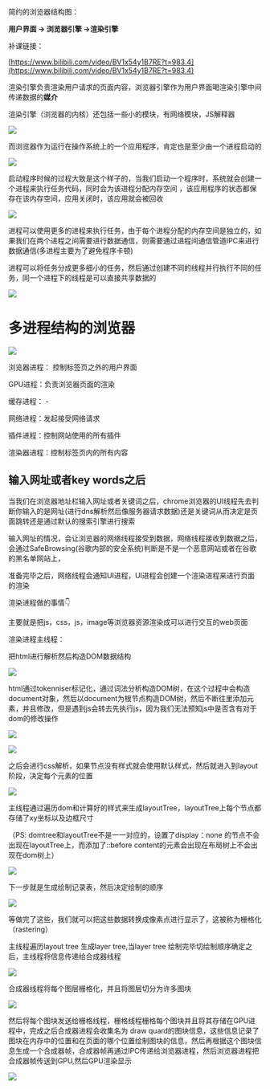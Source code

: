 简约的浏览器结构图：

**用户界面 → 浏览器引擎 →渲染引擎**

补课链接：

[https://www.bilibili.com/video/BV1x54y1B7RE?t=983.4](https://www.bilibili.com/video/BV1x54y1B7RE?t=983.4)

渲染引擎负责渲染用户请求的页面内容，浏览器引擎作为用户界面喝渲染引擎中间传递数据的**媒介**

渲染引擎（浏览器的内核）还包括一些小的模块，有网络模块，JS解释器

![](https://cdn.nlark.com/yuque/0/2023/png/32650608/1679020786730-b9592371-9b1d-4209-ba23-25b2dd923f62.png)

而浏览器作为运行在操作系统上的一个应用程序，肯定也是至少由一个进程启动的

![](https://cdn.nlark.com/yuque/0/2023/png/32650608/1679020805622-d7e74b28-9d12-458a-8ddd-68dd4f44ca55.png)

启动程序时候的过程大致是这个样子的，当我们启动一个程序时，系统就会创建一个进程来执行任务代码，同时会为该进程分配内存空间 ，该应用程序的状态都保存在该内存空间，应用关闭时，该应用就会被回收

![](https://cdn.nlark.com/yuque/0/2023/png/32650608/1679020811269-f31f6c0e-c348-464d-b561-0276b1ad80d4.png)

进程可以使用更多的进程来执行任务，由于每个进程分配的内存空间是独立的，如果我们在两个进程之间需要进行数据通信，则需要通过进程间通信管道IPC来进行数据通信(多进程主要为了避免程序卡顿)

进程可以将任务分成更多细小的任务，然后通过创建不同的线程并行执行不同的任务，同一个进程下的线程是可以直接共享数据的

![](https://cdn.nlark.com/yuque/0/2023/png/32650608/1679020818617-3e1709b3-054e-4464-a973-0802d174c765.png)

# **多进程结构的浏览器**

![](https://cdn.nlark.com/yuque/0/2023/png/32650608/1679020824196-f193ad05-3812-4d14-8006-62d5a7a3093f.png)

浏览器进程： 控制标签页之外的用户界面

GPU进程：负责浏览器页面的渲染

缓存进程： -

网络进程：发起接受网络请求

插件进程：控制网站使用的所有插件

渲染器进程：控制标签页内的所有内容

## **输入网址或者key words之后**

当我们在浏览器地址栏输入网址或者关键词之后，chrome浏览器的UI线程先去判断你输入的是网址(进行dns解析然后像服务器请求数据)还是关键词从而决定是页面跳转还是通过默认的搜索引擎进行搜索

输入网址的情况，会让浏览器的网络线程接受到数据，网络线程接收到数据之后，会通过SafeBrowsing(谷歌内部的安全系统)判断是不是一个恶意网站或者在谷歌的黑名单网站上，

准备完毕之后，网络线程会通知UI进程，UI进程会创建一个渲染进程来进行页面的渲染

渲染进程做的事情👇

主要就是把js，css，js，image等浏览器资源渲染成可以进行交互的web页面

渲染进程主线程：

把html进行解析然后构造DOM数据结构

![](https://cdn.nlark.com/yuque/0/2023/png/32650608/1679020834190-18aced3f-370b-4119-bd62-75e9ebf93973.png)

html通过tokenniser标记化，通过词法分析构造DOM树，在这个过程中会构造document对象，然后以document为根节点构造DOM树，然后不断往里添加元素，并且修改，但是遇到js会转去先执行js，因为我们无法预知js中是否含有对于dom的修改操作

![](https://cdn.nlark.com/yuque/0/2023/png/32650608/1679020843261-7acc10a2-574b-4e81-95f8-4252d977752b.png)

![](https://cdn.nlark.com/yuque/0/2023/png/32650608/1679020848387-e3b77849-1f5c-4df8-8877-8e8641e7fbb2.png)

之后会进行css解析，如果节点没有样式就会使用默认样式，然后就进入到layout阶段，决定每个元素的位置

![](https://cdn.nlark.com/yuque/0/2023/png/32650608/1679020853674-7cc0846a-d5a9-45cc-91bb-1f9bcf62ba19.png)

主线程通过遍历dom和计算好的样式来生成layoutTree，layoutTree上每个节点都存储了xy坐标以及边框尺寸

（PS: domtree和layoutTree不是一一对应的，设置了display：none 的节点不会出现在layoutTree上，而添加了::before content的元素会出现在布局树上不会出现在dom树上）

![](https://cdn.nlark.com/yuque/0/2023/png/32650608/1679020861170-10e5a5b5-eba4-4196-b170-a886d44d7a7c.png)

下一步就是生成绘制记录表，然后决定绘制的顺序

![](https://cdn.nlark.com/yuque/0/2023/png/32650608/1679020865703-0f0f62e5-0bee-4271-9f16-b86b6478b594.png)

等做完了这些，我们就可以把这些数据转换成像素点进行显示了，这被称为栅格化（rastering）

主线程遍历layout tree 生成layer tree,当layer tree 绘制完毕切绘制顺序确定之后，主线程将信息传递给合成器线程

![](https://cdn.nlark.com/yuque/0/2023/png/32650608/1679020870736-1168de32-eff7-4474-9a94-4a1990e5b201.png)

合成器线程将每个图层栅格化，并且将图层切分为许多图块

![](https://cdn.nlark.com/yuque/0/2023/png/32650608/1679020875420-dbc3dd12-bdf4-4530-8cd1-7378cf5a9a70.png)

然后将每个图块发送给栅格线程，栅格线程栅格每个图块并且将其存储在GPU进程中，完成之后合成器进程会收集名为 draw quard的图块信息，这些信息记录了图块在内存中的位置和在页面的哪个位置绘制图块的信息，然后再根据这个图块信息生成一个合成器帧，合成器帧再通过IPC传递给浏览器进程，然后浏览器进程把合成器帧传送到GPU,然后GPU渲染显示

![](https://cdn.nlark.com/yuque/0/2023/png/32650608/1679020880319-c91d3b8a-568c-480c-9d3d-d35df414c598.png)